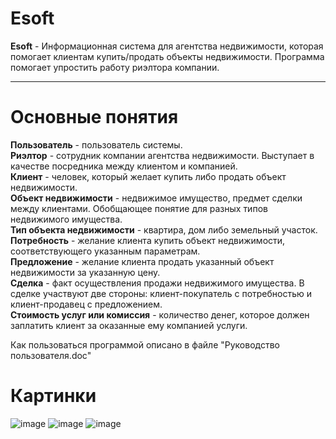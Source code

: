 # Esoft
**Esoft** - Информационная система для агентства недвижимости, которая помогает клиентам купить/продать объекты недвижимости.
Программа помогает упростить работу риэлтора компании.
____
# Основные понятия
**Пользователь** - пользователь системы.  
**Риэлтор** - сотрудник компании агентства недвижимости. Выступает в качестве посредника между клиентом и компанией.  
**Клиент** - человек, который желает купить либо продать объект недвижимости.  
**Объект недвижимости** - недвижимое имущество, предмет сделки между клиентами. Обобщающее понятие для разных типов недвижимого имущества.  
**Тип объекта недвижимости** - квартира, дом либо земельный участок.  
**Потребность** - желание клиента купить объект недвижимости, соответствующего указанным параметрам.  
**Предложение** - желание клиента продать указанный объект недвижимости за указанную цену.  
**Сделка** - факт осуществления продажи недвижимого имущества. В сделке участвуют две стороны: клиент-покупатель с потребностью и клиент-продавец с предложением.  
**Стоимость услуг или комиссия** - количество денег, которое должен заплатить клиент за оказанные ему компанией услуги.  

Как пользоваться программой описано в файле "Руководство пользователя.doc"

# Картинки
![image](https://user-images.githubusercontent.com/33997732/137150334-aaf0e78c-3964-4b66-bdd3-1c367c7a5b2c.png)
![image](https://user-images.githubusercontent.com/33997732/137150403-f75de983-2f5a-431d-a040-8588dbcdb14f.png)
![image](https://user-images.githubusercontent.com/33997732/137150571-d54dc9a9-3d0d-4e3d-93df-9ff94b517715.png)

